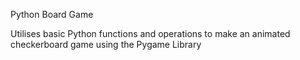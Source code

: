 Python Board Game

Utilises basic Python functions and operations to make an animated checkerboard game using the Pygame Library
